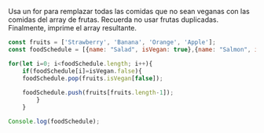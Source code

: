 Usa un for para remplazar todas las comidas que no sean veganas con las comidas del array de frutas. Recuerda no usar frutas duplicadas. Finalmente, imprime el array resultante.
```js
const fruits = ['Strawberry', 'Banana', 'Orange', 'Apple'];
const foodSchedule = [{name: "Salad", isVegan: true},{name: "Salmon", isVegan: false}, {name: "Tofu", isVegan: true}, {name: "Burger", isVegan: false}, {name: "Rice", isVegan: true}, {name: "Pasta", isVegan: true}];

for(let i=0; i<foodSchedule.length; i++){
    if(foodSchedule[i]=isVegan.false){
    foodSchedule.pop(fruits.isVegan[false]);
        
    foodSchedule.push(fruits[fruits.length-1]);
        }
    }

Console.log(foodSchedule);

